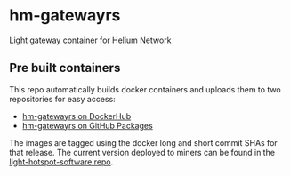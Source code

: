 # hm-gatewayrs

Light gateway container for Helium Network

## Pre built containers

This repo automatically builds docker containers and uploads them to two repositories for easy access:
- [hm-gatewayrs on DockerHub](https://hub.docker.com/r/nebraltd/hm-gatewayrs)
- [hm-gatewayrs on GitHub Packages](https://github.com/NebraLtd/hm-gatewayrs/pkgs/container/hm-gatewayrs)

The images are tagged using the docker long and short commit SHAs for that release. The current version deployed to miners can be found in the [light-hotspot-software repo](https://github.com/NebraLtd/light-hotspot-software/blob/production/docker-compose.yml).
